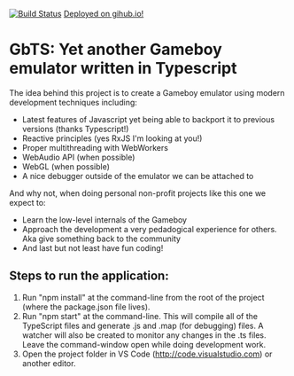 [![Build Status](https://travis-ci.org/UncleFirefox/GbTs.svg?branch=master)](https://travis-ci.org/UncleFirefox/GbTs)
[Deployed on gihub.io!](https://unclefirefox.github.io/GbTs/)

# GbTS: Yet another Gameboy emulator written in Typescript

The idea behind this project is to create a Gameboy emulator using modern development techniques including:
* Latest features of Javascript yet being able to backport it to previous versions (thanks Typescript!)
* Reactive principles (yes RxJS I'm looking at you!)
* Proper multithreading with WebWorkers
* WebAudio API (when possible)
* WebGL (when possible)
* A nice debugger outside of the emulator we can be attached to

And why not, when doing personal non-profit projects like this one we expect to:
* Learn the low-level internals of the Gameboy
* Approach the development a very pedadogical experience for others. Aka give something back to the community
* And last but not least have fun coding!

## Steps to run the application:

1. Run "npm install" at the command-line from the root of the project (where the package.json file lives). 
2. Run "npm start" at the command-line. This will compile all of the TypeScript files and generate .js and .map (for debugging) files. 
A watcher will also be created to monitor any changes in the .ts files. Leave the command-window open while doing development work.
3. Open the project folder in VS Code (http://code.visualstudio.com) or another editor.
